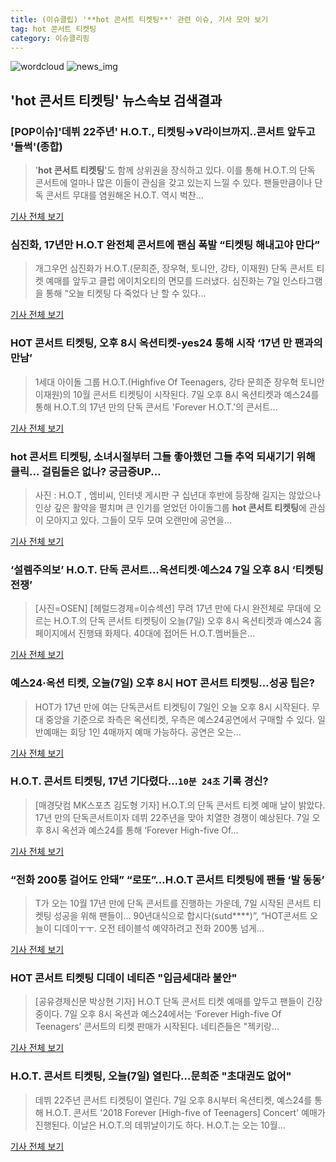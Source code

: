 ```yaml
---
title: (이슈클립) '**hot 콘서트 티켓팅**' 관련 이슈, 기사 모아 보기
tag: hot 콘서트 티켓팅
category: 이슈클리핑
---
```

![wordcloud](https://s3.ap-northeast-2.amazonaws.com/lyrics101-wordcloud/2018-09-07-1536310211.png)
![news_img](https://user-images.githubusercontent.com/42597476/44507050-1206f400-a6e4-11e8-8d98-7ffbfebb353f.png)
## **'**hot 콘서트 티켓팅**'** 뉴스속보 검색결과
### [POP이슈]'데뷔 22주년' H.O.T., 티켓팅→V라이브까지..콘서트 앞두고 '들썩'(종합)

>'**hot 콘서트 티켓팅**'도 함께 상위권을 장식하고 있다. 이를 통해 H.O.T.의 단독 콘서트에 얼마나 많은 이들이 관심을 갖고 있는지 느낄 수 있다. 팬들만큼이나 단독 콘서트 무대를 염원해온 H.O.T. 역시 벅찬...

<a href="http://biz.heraldcorp.com/view.php?ud=201809071423222774103_1" target="_blank">기사 전체 보기</a>

### 심진화, 17년만 H.O.T 완전체 콘서트에 팬심 폭발 “티켓팅 해내고야 만다”

>개그우먼 심진화가 H.O.T.(문희준, 장우혁, 토니안, 강타, 이재원) 단독 콘서트 티켓 예매를 앞두고 클럽 에이치오티의 면모를 드러냈다. 심진화는 7일 인스타그램을 통해 “오늘 티켓팅 다 죽었다 난 할 수 있다...

<a href="http://star.mk.co.kr/new/view.php?mc=ST&year=2018&no=565359" target="_blank">기사 전체 보기</a>

### HOT 콘서트 티켓팅, 오후 8시 옥션티켓-yes24 통해 시작 ‘17년 만 팬과의 만남’

>1세대 아이돌 그룹 H.O.T.(Highfive Of Teenagers, 강타 문희준 장우혁 토니안 이재원)의 10월 콘서트 티켓팅이 시작된다. 7일 오후 8시 옥션티켓과 예스24를 통해 H.O.T.의 17년 만의 단독 콘서트 'Forever H.O.T.'의 콘서트...

<a href="http://news.mtn.co.kr/newscenter/news_viewer.mtn?gidx=2018090710155835734" target="_blank">기사 전체 보기</a>

### **hot 콘서트 티켓팅**, 소녀시절부터 그들 좋아했던 그들 추억 되새기기 위해 클릭... 걸림돌은 없나? 궁금증UP...

>사진 : H.O.T , 엠비씨, 인터넷 게시판 구 십년대 후반에 등장해 길지는 않았으나 인상 깊은 활약을 펼치며 큰 인기를 얻었던 아이돌그룹 **hot 콘서트 티켓팅**에 관심이 모아지고 있다.    그들이 모두 모여 오랜만에 공연을...

<a href="http://www.daejeontoday.com/news/articleView.html?idxno=512377" target="_blank">기사 전체 보기</a>

### ‘설렘주의보’ H.O.T. 단독 콘서트…옥션티켓·예스24 7일 오후 8시 ‘티켓팅 전쟁’

>[사진=OSEN] [헤럴드경제=이슈섹션] 무려 17년 만에 다시 완전체로 무대에 오르는 H.O.T.의 단독 콘서트 티켓팅이 오늘(7일) 오후 8시 옥션티켓과 예스24 홈페이지에서 진행돼 화제다. 40대에 접어든 H.O.T.멤버들은...

<a href="http://news.heraldcorp.com/view.php?ud=20180907000526" target="_blank">기사 전체 보기</a>

### 예스24·옥션 티켓, 오늘(7일) 오후 8시 HOT 콘서트 티켓팅…성공 팁은?

>HOT가 17년 만에 여는 단독콘서트 티켓팅이 7일인 오늘 오후 8시 시작된다. 무대 중앙을 기준으로 좌측은 옥션티켓, 우측은 예스24공연에서 구매할 수 있다. 일반예매는 회당 1인 4매까지 예매 가능하다. 공연은 오는...

<a href="http://www.kookje.co.kr/news2011/asp/newsbody.asp?code=0500&key=20180907.99099002836" target="_blank">기사 전체 보기</a>

### H.O.T. 콘서트 티켓팅, 17년 기다렸다…`10분 24초` 기록 경신?

>[매경닷컴 MK스포츠 김도형 기자] H.O.T.의 단독 콘서트 티켓 예매 날이 밝았다. 17년 만의 단독콘서트이자 데뷔 22주년을 맞아 치열한 경쟁이 예상된다. 7일 오후 8시 옥션과 예스24를 통해 ‘Forever High-five Of...

<a href="http://sports.mk.co.kr/view.php?year=2018&no=564876" target="_blank">기사 전체 보기</a>

### “전화 200통 걸어도 안돼” “로또”…H.O.T 콘서트 티켓팅에 팬들 ‘발 동동’

>T가 오는 10월 17년 만에 단독 콘서트를 진행하는 가운데, 7일 시작된 콘서트 티켓팅 성공을 위해 팬들이... 90년대식으로 합시다(sutd****)”, “HOT콘서트 오늘이 디데이ㅜㅜ. 오전 테이블석 예약하려고 전화 200통 넘게...

<a href="http://news.donga.com/3/all/20180907/91881336/2" target="_blank">기사 전체 보기</a>

### HOT 콘서트 티켓팅 디데이 네티즌 "입금세대라 불안"

>[공유경제신문 박상현 기자] H.O.T 단독 콘서트 티켓 예매를 앞두고 팬들이 긴장 중이다. 7일 오후 8시 옥션과 예스24에서는 ‘Forever High-five Of Teenagers’ 콘서트의 티켓 판매가 시작된다. 네티즌들은 "젝키랑...

<a href="http://www.seconomy.kr/view.php?ud=20180907150240111138c8103861_2" target="_blank">기사 전체 보기</a>

### H.O.T. 콘서트 티켓팅, 오늘(7일) 열린다…문희준 "초대권도 없어"

>데뷔 22주년 콘서트 티켓팅이 열린다. 7일 오후 8시부터 옥션티켓, 예스24를 통해 H.O.T. 콘서트 '2018 Forever [High-five of Teenagers] Concert' 예매가 진행된다. 이날은 H.O.T.의 데뷔날이기도 하다. H.O.T.는 오는 10월...

<a href="http://sports.hankooki.com/lpage/entv/201809/sp20180907094452136730.htm" target="_blank">기사 전체 보기</a>


